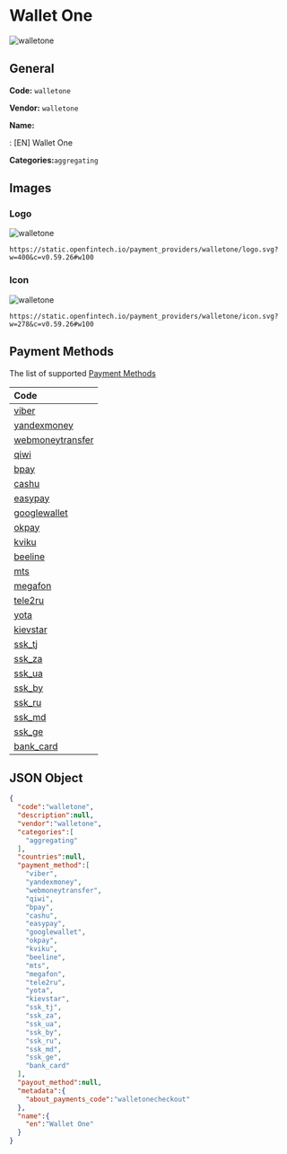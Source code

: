 
# Wallet One 
![walletone](https://static.openfintech.io/payment_providers/walletone/logo.svg?w=400&c=v0.59.26#w100)  

## General 
 
**Code:** `walletone` 
 
**Vendor:** `walletone` 
 
**Name:** 
 
:	[EN] Wallet One 
 
**Categories:**`aggregating` 
 

## Images 

### Logo 
 
![walletone](https://static.openfintech.io/payment_providers/walletone/logo.svg?w=400&c=v0.59.26#w100)  

```
https://static.openfintech.io/payment_providers/walletone/logo.svg?w=400&c=v0.59.26#w100
```  

### Icon 
 
![walletone](https://static.openfintech.io/payment_providers/walletone/icon.svg?w=278&c=v0.59.26#w100)  

```
https://static.openfintech.io/payment_providers/walletone/icon.svg?w=278&c=v0.59.26#w100
```  

## Payment Methods 
 
The list of supported [Payment Methods](#) 

|Code| 
|:---| 
|[viber](/payment-methods/viber)| 
|[yandexmoney](/payment-methods/yandexmoney)| 
|[webmoneytransfer](/payment-methods/webmoneytransfer)| 
|[qiwi](/payment-methods/qiwi)| 
|[bpay](/payment-methods/bpay)| 
|[cashu](/payment-methods/cashu)| 
|[easypay](/payment-methods/easypay)| 
|[googlewallet](/payment-methods/googlewallet)| 
|[okpay](/payment-methods/okpay)| 
|[kviku](/payment-methods/kviku)| 
|[beeline](/payment-methods/beeline)| 
|[mts](/payment-methods/mts)| 
|[megafon](/payment-methods/megafon)| 
|[tele2ru](/payment-methods/tele2ru)| 
|[yota](/payment-methods/yota)| 
|[kievstar](/payment-methods/kievstar)| 
|[ssk_tj](/payment-methods/ssk_tj)| 
|[ssk_za](/payment-methods/ssk_za)| 
|[ssk_ua](/payment-methods/ssk_ua)| 
|[ssk_by](/payment-methods/ssk_by)| 
|[ssk_ru](/payment-methods/ssk_ru)| 
|[ssk_md](/payment-methods/ssk_md)| 
|[ssk_ge](/payment-methods/ssk_ge)| 
|[bank_card](/payment-methods/bank_card)| 
 

## JSON Object 

```json
{
  "code":"walletone",
  "description":null,
  "vendor":"walletone",
  "categories":[
    "aggregating"
  ],
  "countries":null,
  "payment_method":[
    "viber",
    "yandexmoney",
    "webmoneytransfer",
    "qiwi",
    "bpay",
    "cashu",
    "easypay",
    "googlewallet",
    "okpay",
    "kviku",
    "beeline",
    "mts",
    "megafon",
    "tele2ru",
    "yota",
    "kievstar",
    "ssk_tj",
    "ssk_za",
    "ssk_ua",
    "ssk_by",
    "ssk_ru",
    "ssk_md",
    "ssk_ge",
    "bank_card"
  ],
  "payout_method":null,
  "metadata":{
    "about_payments_code":"walletonecheckout"
  },
  "name":{
    "en":"Wallet One"
  }
}
```  
